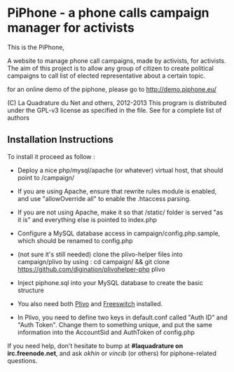 PiPhone - a phone calls campaign manager for activists
======================================================

This is the PiPhone, 

A website to manage phone call campaigns, made by activists, for activists.
The aim of this project is to allow any group of citizen to create political campaigns to call list of elected representative about a certain topic.

for an online demo of the piphone, please go to http://demo.piphone.eu/

(C) La Quadrature du Net and others, 2012-2013
This program is distributed under the GPL-v3 license as specified in the <COPYRIGHT> file.
See <AUTHORS> for a complete list of authors 

Installation Instructions
-------------------------

To install it proceed as follow : 

* Deploy a nice php/mysql/apache (or whatever) virtual host, that should point to /campaign/
* If you are using Apache, ensure that rewrite rules module is enabled, and use "allowOverride all" to enable the .htaccess parsing. 
* If you are not using Apache, make it so that /static/ folder is served "as it is" and everything else is pointed to index.php
* Configure a MySQL database access in campaign/config.php.sample, which should be renamed to config.php
* (not sure it's still needed) clone the plivo-helper files into campaign/plivo by using :  cd campaign/ && git clone https://github.com/digination/plivohelper-php plivo
* Inject piphone.sql into your MySQL database to create the basic structure

* You also need both [Plivo](https://github.com/plivo/plivoframework/) and [Freeswitch](http://www.freeswitch.org/) installed. 
* In Plivo, you need to define two keys in default.conf called "Auth ID" and "Auth Token". Change them to something unique, and put the same information into the AccountSid and AuthToken of config.php

If you need help, don't hesitate to bump at **#laquadrature on irc.freenode.net**, and ask _okhin_ or _vincib_ (or others) for piphone-related questions.

